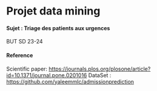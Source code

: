 # Projet data mining  
#### Sujet : Triage des patients aux urgences
 BUT SD 23-24

#### Reference
Scientific paper: https://journals.plos.org/plosone/article?id=10.1371/journal.pone.0201016
DataSet : https://github.com/yaleemmlc/admissionprediction
